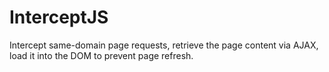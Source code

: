 # InterceptJS

Intercept same-domain page requests, retrieve the page content via AJAX, load it into the DOM to prevent page refresh.
